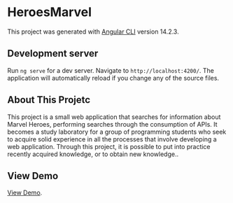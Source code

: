 # HeroesMarvel

This project was generated with [Angular CLI](https://github.com/angular/angular-cli) version 14.2.3.

## Development server

Run `ng serve` for a dev server. Navigate to `http://localhost:4200/`. The application will automatically reload if you change any of the source files.

## About This Projetc

This project is a small web application that searches for information about Marvel Heroes, performing searches through the consumption of APIs.
It becomes a study laboratory for a group of programming students who seek to acquire solid experience in all the processes that involve developing a web application. Through this project, it is possible to put into practice recently acquired knowledge, or to obtain new knowledge..


## View Demo

[View Demo](https://heroes-marvel-three.vercel.app/).
